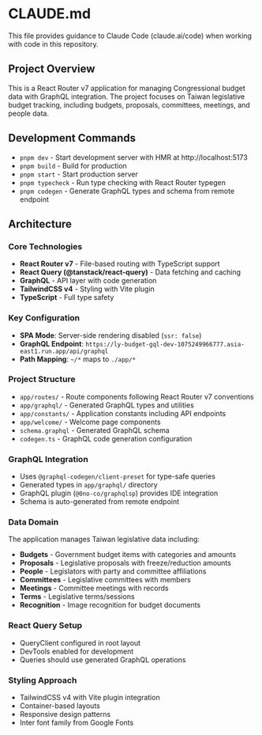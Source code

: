 # CLAUDE.md

This file provides guidance to Claude Code (claude.ai/code) when working with code in this repository.

## Project Overview

This is a React Router v7 application for managing Congressional budget data with GraphQL integration. The project focuses on Taiwan legislative budget tracking, including budgets, proposals, committees, meetings, and people data.

## Development Commands

- `pnpm dev` - Start development server with HMR at http://localhost:5173
- `pnpm build` - Build for production  
- `pnpm start` - Start production server
- `pnpm typecheck` - Run type checking with React Router typegen
- `pnpm codegen` - Generate GraphQL types and schema from remote endpoint

## Architecture

### Core Technologies
- **React Router v7** - File-based routing with TypeScript support
- **React Query (@tanstack/react-query)** - Data fetching and caching
- **GraphQL** - API layer with code generation
- **TailwindCSS v4** - Styling with Vite plugin
- **TypeScript** - Full type safety

### Key Configuration
- **SPA Mode**: Server-side rendering disabled (`ssr: false`)
- **GraphQL Endpoint**: `https://ly-budget-gql-dev-1075249966777.asia-east1.run.app/api/graphql`
- **Path Mapping**: `~/*` maps to `./app/*`

### Project Structure
- `app/routes/` - Route components following React Router v7 conventions
- `app/graphql/` - Generated GraphQL types and utilities
- `app/constants/` - Application constants including API endpoints  
- `app/welcome/` - Welcome page components
- `schema.graphql` - Generated GraphQL schema
- `codegen.ts` - GraphQL code generation configuration

### GraphQL Integration
- Uses `@graphql-codegen/client-preset` for type-safe queries
- Generated types in `app/graphql/` directory
- GraphQL plugin (`@0no-co/graphqlsp`) provides IDE integration
- Schema is auto-generated from remote endpoint

### Data Domain
The application manages Taiwan legislative data including:
- **Budgets** - Government budget items with categories and amounts
- **Proposals** - Legislative proposals with freeze/reduction amounts
- **People** - Legislators with party and committee affiliations
- **Committees** - Legislative committees with members
- **Meetings** - Committee meetings with records
- **Terms** - Legislative terms/sessions
- **Recognition** - Image recognition for budget documents

### React Query Setup
- QueryClient configured in root layout
- DevTools enabled for development
- Queries should use generated GraphQL operations

### Styling Approach
- TailwindCSS v4 with Vite plugin integration
- Container-based layouts
- Responsive design patterns
- Inter font family from Google Fonts